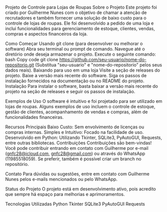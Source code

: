 Projeto de Controle para Lojas de Roupas
Sobre o Projeto
Este projeto foi criado por Guilherme Nunes com o objetivo de chamar a atenção de recrutadores e também fornecer uma solução de baixo custo para o controle de lojas de roupas. Ele foi desenvolvido a pedido de uma loja e inclui funcionalidades para gerenciamento de estoque, clientes, vendas, compras e aspectos financeiros da loja.

Como Começar
Usando git clone (para desenvolver ou melhorar o software)
Abra seu terminal ou prompt de comando.
Navegue até o diretório onde deseja armazenar o projeto.
Execute o seguinte comando:
bash
Copy code
git clone https://github.com/seu-usuario/nome-do-repositorio.git
(Substitua "seu-usuario" e "nome-do-repositorio" pelos seus dados reais).
Baixando para uso em uma loja
Visite a seção de releases do projeto.
Baixe a versão mais recente do software.
Siga os passos de instalação fornecidos na documentação ou no README do projeto.
Instalação
Para instalar o software, basta baixar a versão mais recente do projeto na seção de releases e seguir os passos de instalação.

Exemplos de Uso
O software é intuitivo e foi projetado para ser utilizado em lojas de roupas. Alguns exemplos de uso incluem o controle de estoque, gestão de clientes, acompanhamento de vendas e compras, além de funcionalidades financeiras.
 
Recursos Principais
Baixo Custo: Sem envolvimento de licenças ou compras internas.
Simples e Intuitivo: Focado na facilidade de uso.
Desenvolvido em Python: Utilizando Tkinter, SQLite3, PyAutoGUI, Requests, entre outras bibliotecas.
Contribuições
Contribuições são bem-vindas! Você pode contribuir entrando em contato com Guilherme por e-mail (gnfc28@icloud.com, gnfc28@gmail.com) ou através do WhatsApp (11985518059). Se preferir, também é possível criar um branch no repositório.

Contato
Para dúvidas ou sugestões, entre em contato com Guilherme Nunes pelos e-mails mencionados ou pelo WhatsApp.

Status do Projeto
O projeto está em desenvolvimento ativo, pois acredito que sempre há espaço para melhorias e aprimoramentos.

Tecnologias Utilizadas
Python
Tkinter
SQLite3
PyAutoGUI
Requests
